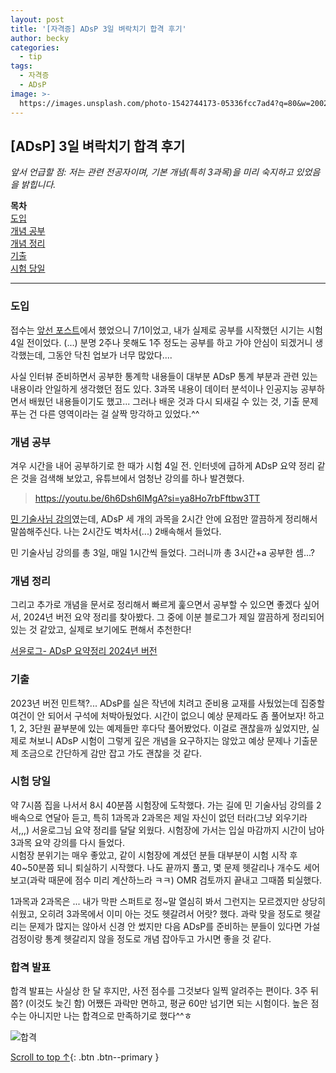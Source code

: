 ```yaml
---
layout: post
title: '[자격증] ADsP 3일 벼락치기 합격 후기'
author: becky
categories:
  - tip
tags:
  - 자격증
  - ADsP
image: >-
  https://images.unsplash.com/photo-1542744173-05336fcc7ad4?q=80&w=2002&auto=format&fit=crop&ixlib=rb-4.0.3&ixid=M3wxMjA3fDB8MHxwaG90by1wYWdlfHx8fGVufDB8fHx8fA%3D%3D
---
```



## [ADsP] 3일 벼락치기 합격 후기       

*앞서 언급할 점: 저는 관련 전공자이며, 기본 개념(특히 3과목)을 미리 숙지하고 있었음을 밝힙니다.*  


**목차**  
[도입](#도입)  
[개념 공부](#개념_공부)    
[개념 정리](#개념_정리)  
[기출](#기출)  
[시험 당일](#시험_당일)  


---   

### 도입  

접수는 [앞선 포스트](https://becky-new.github.io/adsp-%EC%A0%91%EC%88%98/)에서 했었으니 7/1이었고, 내가 실제로 공부를 시작했던 시기는 시험 4일 전이었다. (...) 분명 2주나 못해도 1주 정도는 공부를 하고 가야 안심이 되겠거니 생각했는데, 그동안 닥친 업보가 너무 많았다....  

사실 인터뷰 준비하면서 공부한 통계학 내용들이 대부분 ADsP 통계 부분과 관련 있는 내용이라 안일하게 생각했던 점도 있다. 3과목 내용이 데이터 분석이나 인공지능 공부하면서 배웠던 내용들이기도 했고... 그러나 배운 것과 다시 되새길 수 있는 것, 기출 문제 푸는 건 다른 영역이라는 걸 살짝 망각하고 있었다.^^  


### 개념 공부  

겨우 시간을 내어 공부하기로 한 때가 시험 4일 전. 인터넷에 급하게 ADsP 요약 정리 같은 것을 검색해 보았고, 유튜브에서 엄청난 강의를 하나 발견했다.  


> https://youtu.be/6h6Dsh6IMgA?si=ya8Ho7rbFftbw3TT

[민 기술사님 강의](https://youtu.be/6h6Dsh6IMgA?si=ya8Ho7rbFftbw3TT)였는데, ADsP 세 개의 과목을 2시간 안에 요점만 깔끔하게 정리해서 말씀해주신다. 나는 2시간도 벅차서(...) 2배속해서 들었다.  

민 기술사님 강의를 총 3일, 매일 1시간씩 들었다. 그러니까 총 3시간+a 공부한 셈...?  



### 개념 정리  

그리고 추가로 개념을 문서로 정리해서 빠르게 훑으면서 공부할 수 있으면 좋겠다 싶어서, 2024년 버전 요약 정리를 찾아봤다. 그 중에 이분 블로그가 제일 깔끔하게 정리되어 있는 것 같았고, 실제로 보기에도 편해서 추천한다!  

[서윤로그- ADsP 요약정리 2024년 버전](https://sy-log.tistory.com/entry/ADsP-%EC%9A%94%EC%95%BD-ADsP-1%EA%B3%BC%EB%AA%A9-I-%EB%8D%B0%EC%9D%B4%ED%84%B0-%EC%9D%B4%ED%95%B4#google_vignette)   


### 기출  


2023년 버전 민트책?... ADsP를 실은 작년에 치려고 준비용 교재를 사뒀었는데 집중할 여건이 안 되어서 구석에 처박아뒀었다. 시간이 없으니 예상 문제라도 좀 풀어보자! 하고 1, 2, 3단원 끝부분에 있는 예제들만 후다닥 풀어봤었다. 이걸로 괜찮을까 싶었지만, 실제로 쳐보니 ADsP 시험이 그렇게 깊은 개념을 요구하지는 않았고 예상 문제나 기출문제 조금으로 간단하게 감만 잡고 가도 괜찮을 것 같다.  



### 시험 당일  

약 7시쯤 집을 나서서 8시 40분쯤 시험장에 도착했다. 가는 길에 민 기술사님 강의를 2배속으로 연달아 듣고, 특히 1과목과 2과목은 제일 자신이 없던 터라(그냥 외우기라서,,,) 서윤로그님 요약 정리를 달달 외웠다. 시험장에 가서는 입실 마감까지 시간이 남아 3과목 요약 강의를 다시 들었다.  
시험장 분위기는 매우 좋았고, 같이 시험장에 계셨던 분들 대부분이 시험 시작 후 40~50분쯤 되니 퇴실하기 시작했다. 나도 끝까지 풀고, 몇 문제 헷갈리나 개수도 세어보고(과락 때문에 점수 미리 계산하느라 ㅋㅋ) OMR 검토까지 끝내고 그때쯤 퇴실했다.  

1과목과 2과목은 ... 내가 막판 스퍼트로 정~말 열심히 봐서 그런지는 모르겠지만 상당히 쉬웠고, 오히려 3과목에서 이미 아는 것도 헷갈려서 어랏? 했다. 과락 맞을 정도로 헷갈리는 문제가 많지는 않아서 신경 안 썼지만 다음 ADsP를 준비하는 분들이 있다면 가설검정이랑 통계 헷갈리지 않을 정도로 개념 잡아두고 가시면 좋을 것 같다.



### 합격 발표  


합격 발표는 사실상 한 달 후지만, 사전 점수를 그것보다 일찍 알려주는 편이다. 3주 뒤쯤? (이것도 늦긴 함)
어쨌든 과락만 면하고, 평균 60만 넘기면 되는 시험이다. 높은 점수는 아니지만 나는 합격으로 만족하기로 했다^^ㅎ  

![합격](https://i.imgur.com/bCVeDsK.jpeg)  





[Scroll to top ↑](#){: .btn .btn--primary }

